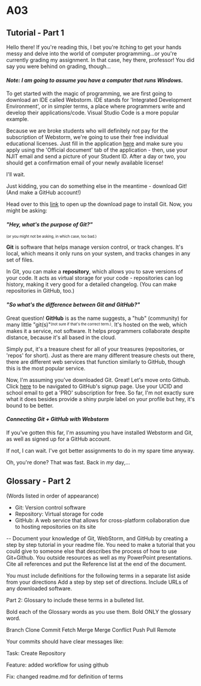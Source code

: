 # A03
## Tutorial - Part 1
Hello there! If you're reading this, I bet you're itching to get your hands messy and delve into the world of computer programming...or you're currently grading my assignment. In that case, hey there, professor! You did say you were behind on grading, though...

#### _Note: I am going to assume you have a computer that runs Windows._

To get started with the magic of programming, we are first going to download an IDE called Webstorm. IDE stands for 'Integrated Development Environment', or in simpler terms, a place where programmers write and develop their applications/code. Visual Studio Code is a more popular example.

Because we are broke students who will definitely not pay for the subscription of Webstorm, we're going to use their free individual educational licenses. Just fill in the application [here](https://www.jetbrains.com/shop/eform/students) and make sure you apply using the 'Official document' tab of the application - then, use your NJIT email and send a picture of your Student ID. After a day or two, you should get a confirmation email of your newly available license!

I'll wait.

Just kidding, you can do something else in the meantime - download Git! (And make a GitHub account!)

Head over to this [link](https://git-scm.com/downloads) to open up the download page to install Git. Now, you might be asking:

#### _"Hey, what's the purpose of Git?"_
<sup><sub>(or you might not be asking, in which case, too bad.)</sub></sup>

  **Git** is software that helps manage version control, or track changes. It's local, which means it only runs on your system, and tracks changes in any set of files. 

  In Git, you can make a **repository**, which allows you to save versions of your code. It acts as virtual storage for your code - repositories can log history, making it very good for a detailed changelog. (You can make repositories in GitHub, too.)

#### _"So what's the difference between Git and GitHub?"_

  Great question! **GitHub** is as the name suggests, a "hub" (community) for many little "git(s)"<sup><sub>(not sure if that's the correct term.)</sub></sup>. It's hosted on the web, which makes it a service, not software. It helps programmers collaborate despite distance, because it's all based in the cloud.

  Simply put, it's a treasure chest for all of your treasures (repositories, or 'repos' for short). Just as there are many different treasure chests out there, there are different web services that function similarly to GitHub, though this is the most popular service.
  
Now, I'm assuming you've downloaded Git. Great! Let's move onto Github. Click [here](https://github.com/signup?ref_cta=Sign+up&ref_loc=header+logged+out&ref_page=%2Fpricing&source=header) to be navigated to GitHub's signup page. Use your UCID and school email to get a 'PRO' subscription for free. So far, I'm not exactly sure what it does besides provide a shiny purple label on your profile but hey, it's bound to be better. 

#### _Connecting Git + GitHub with Webstorm_

If you've gotten this far, I'm assuming you have installed Webstorm and Git, as well as signed up for a GitHub account.

If not, I can wait. I've got better assignments to do in my spare time anyway.

Oh, you're done? That was fast. Back in _my_ day,...





## Glossary - Part 2 
(Words listed in order of appearance)

* Git: Version control software
* Repository: Virtual storage for code
* GitHub: A web service that allows for cross-platform collaboration due to hosting repositories on its site

--
Document your knowledge of Git, WebStorm, and GitHub by creating a step by step tutorial in your readme file. 
You need to make a tutorial that you could give to someone else that describes the process of how to use Git+Github. 
You outside resources as well as my PowerPoint presentations. Cite all references and put the Reference list at the end of the document.

You must include definitions for the following terms in a separate list aside from your directions
Add a step by step set of directions. Include URLs of any downloaded software. 

 

Part 2: Glossary to include these terms in a bulleted list.

Bold each of the Glossary words as you use them.  Bold ONLY the glossary word.

Branch
Clone
Commit
Fetch
Merge
Merge Conflict
Push
Pull
Remote

Your commits should have clear messages like:


Task: Create Repository

Feature:  added workflow for using github

Fix:  changed readme.md for definition of terms
